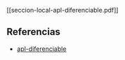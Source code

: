 [[seccion-local-apl-diferenciable.pdf]]

## Referencias
- [apl-diferenciable](./apl-diferenciable.md)
